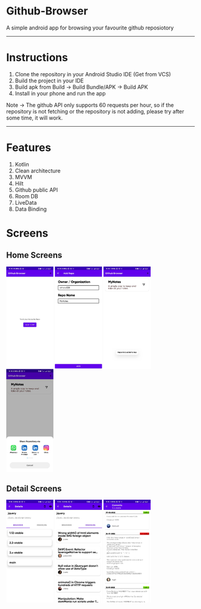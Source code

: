 # Github-Browser

A simple android app for browsing your favourite github reposiotory

***

# Instructions

1. Clone the repository in your Android Studio IDE (Get from VCS)
2. Build the project in your IDE
3. Build apk from Build -> Build Bundle/APK -> Build APK
4. Install in your phone and run the app

Note -> The github API only supports 60 requests per hour, so if the repository is not fetching or the repository is not adding, please try after some time, it will work.

***

# Features
1. Kotlin
2. Clean architecture
3. MVVM
4. Hilt
5. Github public API
6. Room DB
7. LiveData
8. Data Binding

# Screens

## Home Screens

<p>
    <img align="center" src = "/Screenshots/screen7.jpeg" width="25%" height="25%">
    <img align="center" src = "/Screenshots/screen6.jpeg" width="25%" height="25%">
    <img align="center" src = "/Screenshots/screen5.jpeg" width="25%" height="25%">
    <img src = "/Screenshots/screen4.jpeg" width="25%" height="25%">
</p>


## Detail Screens

<p>
    <img align="center" src = "/Screenshots/screen3.jpeg" width="25%" height="25%">
    <img align="center" src = "/Screenshots/screen2.jpeg" width="25%" height="25%">
    <img align="center" src = "/Screenshots/screen1.jpeg" width="25%" height="25%">
</p>
